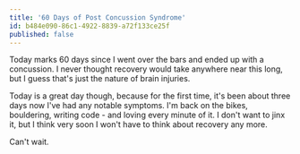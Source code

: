 ```yaml
---
title: '60 Days of Post Concussion Syndrome'
id: b484e090-86c1-4922-8839-a72f133ce25f
published: false
---
```

Today marks 60 days since I went over the bars and ended up with a concussion. I never thought recovery would take anywhere near this long, but I guess that's just the nature of brain injuries.

Today is a great day though, because for the first time, it's been about three days now I've had any notable symptoms. I'm back on the bikes, bouldering, writing code - and loving every minute of it. I don't want to jinx it, but I think very soon I won't have to think about recovery any more.

Can't wait.